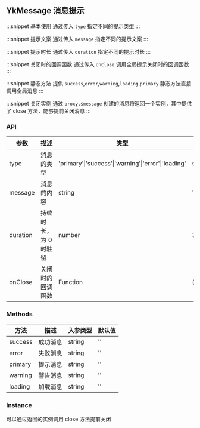 ## YkMessage 消息提示

:::snippet
基本使用
通过传入 `type` 指定不同的提示类型
<MessagePrimary/>
:::

:::snippet
提示文案
通过传入 `message` 指定不同的提示文案
<MessageAlter/>
:::

:::snippet
提示时长
通过传入 `duration` 指定不同的提示时长
<MessageDuration/>
:::

:::snippet
关闭时的回调函数
通过传入 `onClose` 调用全局提示关闭时的回调函数
<MessageOnclose/>
:::

:::snippet
静态方法
提供 `success`,`error`,`warning`,`loading`,`primary` 静态方法直接调用全局消息
<MessageMethods/>
:::

:::snippet
关闭实例
通过 `proxy.$message` 创建的消息将返回一个实例，其中提供了 close 方法，能够提前关闭消息
<MessageClose/>
:::

### API

| 参数     | 描述                  | 类型                                                | 默认值  |
| -------- | --------------------- | --------------------------------------------------- | ------- |
| type     | 消息的类型            | 'primary'\|'success'\|'warning'\|'error'\|'loading' | success |
| message  | 消息的内容            | string                                              | ''      |
| duration | 持续时长，为 0 时驻留 | number                                              | 3000    |
| onClose  | 关闭时的回调函数      | Function                                            | ()=>{}  |

### Methods

| 方法    | 描述     | 入参类型 | 默认值 |
| ------- | -------- | -------- | ------ |
| success | 成功消息 | string   | ''     |
| error   | 失败消息 | string   | ''     |
| primary | 提示消息 | string   | ''     |
| warning | 警告消息 | string   | ''     |
| loading | 加载消息 | string   | ''     |

### Instance

可以通过返回的实例调用 close 方法提前关闭
